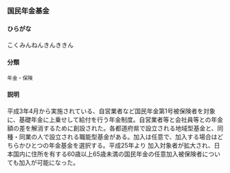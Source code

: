 <div style="display:none;">

## [あ行](securities-terms?id=あ行)
## [か行](securities-terms?id=か行)

</div>

### 国民年金基金

#### ひらがな

こくみんねんきんききん

#### 分類

`年金・保険`

#### 説明

平成3年4月から実施されている、自営業者など国民年金第1号被保険者を対象に、基礎年金に上乗せして給付を行う年金制度。自営業者等と会社員等との年金額の差を解消するために創設された。各都道府県で設立される地域型基金と、同種・同業の人で設立される職能型基金がある。加入は任意で、加入する場合はどちらかひとつの年金基金を選択する。平成25年より 加入対象者が拡大され、日本国内に住所を有する60歳以上65歳未満の国民年金の任意加入被保険者についても加入が可能になった。

<div style="display:none;">

## [さ行](securities-terms?id=さ行)
## [た行](securities-terms?id=た行)
## [な行](securities-terms?id=な行)
## [は行](securities-terms?id=は行)
## [ま行](securities-terms?id=ま行)
## [や行](securities-terms?id=や行)
## [ら行](securities-terms?id=ら行)
## [わ行](securities-terms?id=わ行)
## [英数字・記号](securities-terms?id=英数字・記号)

</div>

